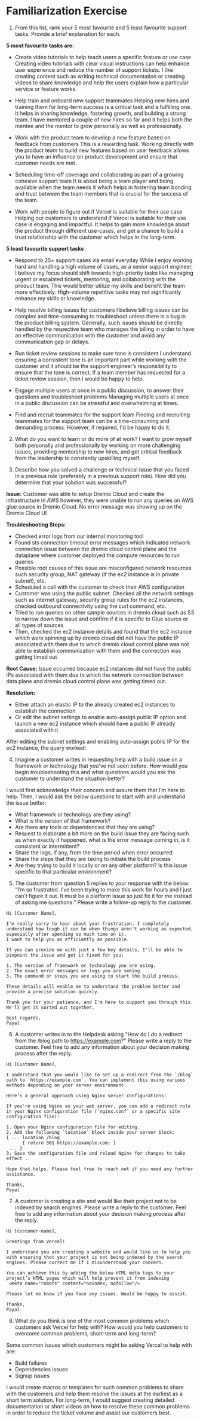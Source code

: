 # Familiarization Exercise

1. From this list, rank your 5 most favourite and 5 least favourite support tasks. Provide a brief explanation for each.

**5 most favourite tasks are:**

- Create video tutorials to help teach users a specific feature or use case 
Creating video tutorials with clear visual instructions can help enhance user experience and reduce the number of support tickets. I like creating content such as writing technical documentation or creating videos to share knowledge and help the users explain how a particular service or feature works. 

- Help train and onboard new support teammates
Helping new hires and training them for long-term success is a critical task and a fulfilling one. It helps in sharing knowledge, fostering growth, and building a strong team. I have mentored a couple of new hires so far and it helps both the mentee and the mentor to grow personally as well as professionally.

- Work with the product team to develop a new feature based on feedback from customers
This is a rewarding task. Working directly with the product team to build new features based on user feedback allows you to have an influence on product development and ensure that customer needs are met. 

- Scheduling time-off coverage and collaborating as part of a growing cohesive support team
It is about being a team player and being available when the team needs it which helps in fostering team bonding and trust between the team members that is crucial for the success of the team.

- Work with people to figure out if Vercel is suitable for their use case
Helping our customers to understand if Vercel is suitable for their use case is engaging and impactful. It helps to gain more knowledge about the product through different use-cases, and get a chance to build a trust relationship with the customer which helps in the long-term.

**5 least favourite support tasks**

- Respond to 25+ support cases via email everyday
While I enjoy working hard and handling a high volume of cases, as a senior support engineer, I believe my focus should shift towards high-priority tasks like managing urgent or escalated tickets, mentoring, and collaborating with the product team. This would better utilize my skills and benefit the team more effectively. High-volume repetitive tasks may not significantly enhance my skills or knowledge.

- Help resolve billing issues for customers
I believe billing issues can be complex and time-consuming to troubleshoot unless there is a bug in the product billing system. Generally, such issues should be directly handled by the respective team who manages the billing in order to have an effective communication with the customer and avoid any communication gap or delays.

- Run ticket review sessions to make sure tone is consistent
I understand ensuring a consistent tone is an important part while working with the customer and it should be the support engineer’s responsibility to ensure that the tone is correct. If a team member has requested for a ticket review session, then I would be happy to help.

- Engage multiple users at once in a public discussion, to answer their questions and troubleshoot problems
Managing multiple users at once in a public discussion can be stressful and overwhelming at times.

- Find and recruit teammates for the support team
Finding and recruiting teammates for the support team can be a time-consuming and demanding process. However, if required, I'd be happy to do it.

2. What do you want to learn or do more of at work?
I want to grow myself both personally and professionally by working on more challenging issues, providing mentorship to new hires, and get critical feedback from the leadership to constantly upskilling myself.

3. Describe how you solved a challenge or technical issue that you faced in a previous role (preferably in a previous support role). How did you determine that your solution was successful?

**Issue:** Customer was able to setup Dremio Cloud and create the infrastructure in AWS however, they were unable to run any queries on AWS glue source in Dremio Cloud. No error message was showing up on the Dremio Cloud UI

**Troubleshooting Steps:**
- Checked error logs from our internal monitoring tool
- Found sts connection timeout error messages which indicated network connection issue between the dremio cloud control plane and the dataplane where customer deployed the compute resources to run queries
- Possible root causes of this issue are misconfigured network resources such security group, NAT gateway (if the ec2 instance is in private subnet), etc.
- Scheduled a call with the customer to check their AWS configuration
- Customer was using the public subnet. Checked all the network settings such as internet gateway, security group rules for the ec2 instances, checked outbound connectivity using the curl command, etc.
- Tried to run queries on other sample sources in dremio cloud such as S3 to narrow down the issue and confirm if it is specific to Glue source or all types of sources
- Then, checked the ec2 instance details and found that the ec2 instance which were spinning up by dremio cloud did not have the public IP associated with them due to which dremio cloud control plane was not able to establish communication with them and the connection was getting timed out

**Root Cause:**
Issue occurred because ec2 instances did not have the public IPs associated with them due to which the network connection between data plane and dremio cloud control plane was getting timed out.

**Resolution:**
- Either attach an elastic IP to the already created ec2 instances to establish the connection
- Or edit the subnet settings to enable auto-assign public IP option and launch a new ec2 instance which should have a public IP already associated with it

After editing the subnet settings and enabling auto-assign public IP for the ec2 instance, the query worked!

4. Imagine a customer writes in requesting help with a build issue on a framework or technology that you've not seen before. How would you begin troubleshooting this and what questions would you ask the customer to understand the situation better?

I would first acknowledge their concern and assure them that I’m here to help. Then, I would ask the below questions to start with and understand the issue better:

- What framework or technology are they using?
- What is the version of that framework?
- Are there any tools or dependencies that they are using?
- Request to elaborate a bit more on the build issue they are facing such as when exactly it happened, what is the error message coming in, is it consistent or intermittent?
- Share the logs, if any, from the time period when error occurred
- Share the steps that they are taking to initiate the build process
- Are they trying to build it locally or on any other platform? Is this issue specific to that particular environment?


5. The customer from question 5 replies to your response with the below:
“I’m so frustrated. I’ve been trying to make this work for hours and I just can’t figure it out. It must be a platform issue so just fix it for me instead of asking me questions.”
Please write a follow-up reply to the customer.
```
Hi [Customer Name],

I'm really sorry to hear about your frustration. I completely understand how tough it can be when things aren't working as expected, especially after spending so much time on it.
I want to help you as efficiently as possible.

If you can provide me with just a few key details, I'll be able to pinpoint the issue and get it fixed for you:

1. The version of framework or technology you are using.
2. The exact error messages or logs you are seeing 
3. The command or steps you are using to start the build process.

These details will enable me to understand the problem better and provide a precise solution quickly.

Thank you for your patience, and I'm here to support you through this. We'll get it sorted out together.

Best regards,
Payal
```

6. A customer writes in to the Helpdesk asking "How do I do a redirect from the /blog path to https://example.com?" Please write a reply to the customer. Feel free to add any information about your decision making process after the reply.
```
Hi [Customer Name], 

I understand that you would like to set up a redirect from the `/blog` path to `https://example.com`. You can implement this using various methods depending on your server environment. 

Here’s a general approach using Nginx server configurations: 

If you're using Nginx as your web server, you can add a redirect rule in your Nginx configuration file (`nginx.conf` or a specific site configuration file): 

1. Open your Nginx configuration file for editing. 
2. Add the following `location` block inside your server block: 
{ ... location /blog 
      { return 301 https://example.com; }
 ... }
3. Save the configuration file and reload Nginx for changes to take effect .

Hope that helps. Please feel free to reach out if you need any further assistance.

Thanks,
Payal
```

7. A customer is creating a site and would like their project not to be indexed by search engines. Please write a reply to the customer. Feel free to add any information about your decision making process after the reply.
```
Hi [customer-name],

Greetings from Vercel!

I understand you are creating a website and would like us to help you with ensuring that your project is not being indexed by the search engines. Please correct me if I misunderstood your concern.

You can achieve this by adding the below HTML meta tags to your project’s HTML pages which will help prevent it from indexing
 <meta name="robots" content="noindex, nofollow"/>

Please let me know if you face any issues. Would be happy to assist.

Thanks,
Payal
```

8. What do you think is one of the most common problems which customers ask Vercel for help with? How would you help customers to overcome common problems, short-term and long-term?

Some common issues which customers might be asking Vercel to help with are:
- Build failures
- Dependencies issues
- Signup issues 

I would create macros or templates for such common problems to share with the customers and help them resolve the issues at the earliest as a short term solution. 
For long-term, I would suggest creating detailed documentation or short videos on how to resolve these common problems in order to reduce the ticket volume and assist our customers best.
